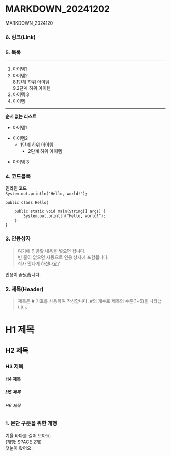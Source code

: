   # MARKDOWN_20241202
MARKDOWN_2024120

### 6. 링크(Link)
> 


### 5. 목록
---
1. 아이템1
2. 아이템2  
   8.1단계 하위 아이템  
   9.2단계 하위 아이템  
9. 아이템 3
9. 아이템 
***

**순서 없는 리스트**
- 아이템1  
+ 아이템2
   - 1단계 하위 아이템
     * 2단계 하위 아이템
* 아이템 3       

### 4. 코드블록

**인라인 코드**  
` System.out.println("Hello, world!"); `

```
public class Hello{

	public static void main(String[] args) {
		System.out.println("Hello, world!");
	}
}
```



### 3. 인용상자
>여기에 인용할 내용을 넣으면 됩니다.  
>빈 줄이 없으면 자동으로 인용 상자에 포함됩니다.  
식사 맛나게 하셨나요?

인용이 끝났습니다.

### 2. 제목(Header)
>제목은 # 기호를 사용하여 작성합니다. #의 개수로 제목의 수준(1~6)을 나타냅니다.

# H1 제목
## H2 제목
### H3 제목
#### H4 제목
##### H5 제목
###### H6 제목

### 1. 문단 구분을 위한 개행
겨울 바다를 걸어 보아요.  
(개행: SPACE 2개)  
첫눈이 왔어요.
